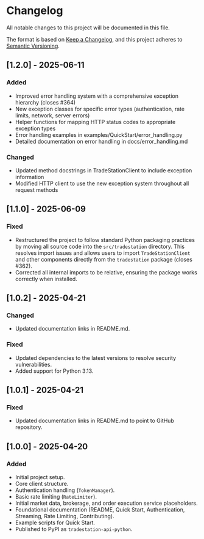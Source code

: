 # Changelog

All notable changes to this project will be documented in this file.

The format is based on [Keep a Changelog](https://keepachangelog.com/en/1.0.0/),
and this project adheres to [Semantic Versioning](https://semver.org/spec/v2.0.0.html).

## [1.2.0] - 2025-06-11

### Added
- Improved error handling system with a comprehensive exception hierarchy (closes #364)
- New exception classes for specific error types (authentication, rate limits, network, server errors)
- Helper functions for mapping HTTP status codes to appropriate exception types
- Error handling examples in examples/QuickStart/error_handling.py
- Detailed documentation on error handling in docs/error_handling.md

### Changed
- Updated method docstrings in TradeStationClient to include exception information
- Modified HTTP client to use the new exception system throughout all request methods

## [1.1.0] - 2025-06-09

### Fixed
- Restructured the project to follow standard Python packaging practices by moving all source code into the `src/tradestation` directory. This resolves import issues and allows users to import `TradeStationClient` and other components directly from the `tradestation` package (closes #362).
- Corrected all internal imports to be relative, ensuring the package works correctly when installed.

## [1.0.2] - 2025-04-21

### Changed
- Updated documentation links in README.md.

### Fixed
- Updated dependencies to the latest versions to resolve security vulnerabilities.
- Added support for Python 3.13.

## [1.0.1] - 2025-04-21

### Fixed
- Updated documentation links in README.md to point to GitHub repository.

## [1.0.0] - 2025-04-20

### Added
- Initial project setup.
- Core client structure.
- Authentication handling (`TokenManager`).
- Basic rate limiting (`RateLimiter`).
- Initial market data, brokerage, and order execution service placeholders.
- Foundational documentation (README, Quick Start, Authentication, Streaming, Rate Limiting, Contributing).
- Example scripts for Quick Start.
- Published to PyPI as `tradestation-api-python`. 